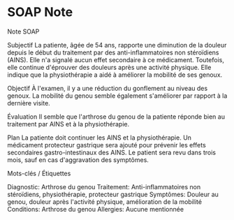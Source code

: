 # SOAP Note

Note SOAP

Subjectif 
La patiente, âgée de 54 ans, rapporte une diminution de la douleur depuis le début du traitement par des anti-inflammatoires non stéroïdiens (AINS). Elle n'a signalé aucun effet secondaire à ce médicament. Toutefois, elle continue d'éprouver des douleurs après une activité physique. Elle indique que la physiothérapie a aidé à améliorer la mobilité de ses genoux.

Objectif 
À l'examen, il y a une réduction du gonflement au niveau des genoux. La mobilité du genou semble également s'améliorer par rapport à la dernière visite.

Évaluation 
Il semble que l'arthrose du genou de la patiente réponde bien au traitement par AINS et à la physiothérapie.

Plan 
La patiente doit continuer les AINS et la physiothérapie. Un médicament protecteur gastrique sera ajouté pour prévenir les effets secondaires gastro-intestinaux des AINS. Le patient sera revu dans trois mois, sauf en cas d'aggravation des symptômes.

Mots-clés / Étiquettes

Diagnostic: Arthrose du genou
Traitement: Anti-inflammatoires non stéroïdiens, physiothérapie, protecteur gastrique
Symptômes: Douleur au genou, douleur après l'activité physique, amélioration de la mobilité
Conditions: Arthrose du genou
Allergies: Aucune mentionnée